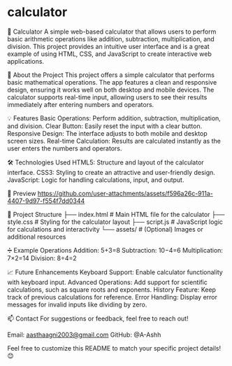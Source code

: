 # calculator
🧮 Calculator
A simple web-based calculator that allows users to perform basic arithmetic operations like addition, subtraction, multiplication, and division. This project provides an intuitive user interface and is a great example of using HTML, CSS, and JavaScript to create interactive web applications.

🚀 About the Project
This project offers a simple calculator that performs basic mathematical operations. The app features a clean and responsive design, ensuring it works well on both desktop and mobile devices. The calculator supports real-time input, allowing users to see their results immediately after entering numbers and operators.

💡 Features
Basic Operations: Perform addition, subtraction, multiplication, and division.
Clear Button: Easily reset the input with a clear button.
Responsive Design: The interface adjusts to both mobile and desktop screen sizes.
Real-time Calculation: Results are calculated instantly as the user enters the numbers and operators.

🛠️ Technologies Used
HTML5: Structure and layout of the calculator interface.
CSS3: Styling to create an attractive and user-friendly design.
JavaScript: Logic for handling calculations, input, and output.

📸 Preview
https://github.com/user-attachments/assets/f596a26c-911a-4407-9d97-f554f7dd0344

📂 Project Structure
├── index.html       # Main HTML file for the calculator
├── style.css        # Styling for the calculator layout
├── script.js        # JavaScript logic for calculations and interactivity
└── assets/          # (Optional) Images or additional resources

➗ Example Operations
Addition:
5+3=8
Subtraction:
10−4=6
Multiplication:
7×2=14
Division:
8÷4=2

📈 Future Enhancements
Keyboard Support: Enable calculator functionality with keyboard input.
Advanced Operations: Add support for scientific calculations, such as square roots and exponents.
History Feature: Keep track of previous calculations for reference.
Error Handling: Display error messages for invalid inputs like dividing by zero.

📫 Contact
For suggestions or feedback, feel free to reach out!

Email: aasthaagni2003@gmail.com
GitHub: @A-Ashh

Feel free to customize this README to match your specific project details! 😊
